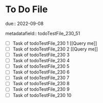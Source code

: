 # To Do File

due:: 2022-09-08

metadatafield:: todoTestFile_230_51

- [ ] Task of todoTestFile_230 1 [[Query me]]
- [ ] Task of todoTestFile_230 2 [[Query me]]
- [ ] Task of todoTestFile_230 3
- [ ] Task of todoTestFile_230 4
- [ ] Task of todoTestFile_230 5
- [ ] Task of todoTestFile_230 6
- [ ] Task of todoTestFile_230 7
- [ ] Task of todoTestFile_230 8
- [ ] Task of todoTestFile_230 9
- [ ] Task of todoTestFile_230 10